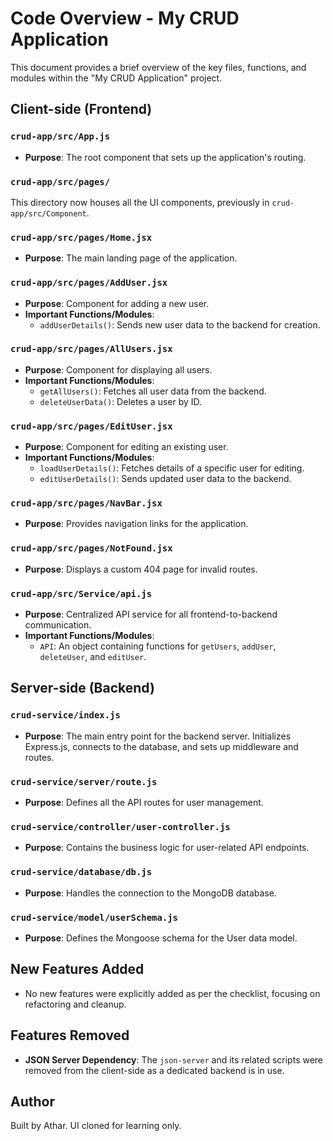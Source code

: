 # Code Overview - My CRUD Application

This document provides a brief overview of the key files, functions, and modules within the "My CRUD Application" project.

## Client-side (Frontend)

### `crud-app/src/App.js`
-   **Purpose**: The root component that sets up the application's routing.

### `crud-app/src/pages/`
This directory now houses all the UI components, previously in `crud-app/src/Component`.

### `crud-app/src/pages/Home.jsx`
-   **Purpose**: The main landing page of the application.

### `crud-app/src/pages/AddUser.jsx`
-   **Purpose**: Component for adding a new user.
-   **Important Functions/Modules**:
    -   `addUserDetails()`: Sends new user data to the backend for creation.

### `crud-app/src/pages/AllUsers.jsx`
-   **Purpose**: Component for displaying all users.
-   **Important Functions/Modules**:
    -   `getAllUsers()`: Fetches all user data from the backend.
    -   `deleteUserData()`: Deletes a user by ID.

### `crud-app/src/pages/EditUser.jsx`
-   **Purpose**: Component for editing an existing user.
-   **Important Functions/Modules**:
    -   `loadUserDetails()`: Fetches details of a specific user for editing.
    -   `editUserDetails()`: Sends updated user data to the backend.

### `crud-app/src/pages/NavBar.jsx`
-   **Purpose**: Provides navigation links for the application.

### `crud-app/src/pages/NotFound.jsx`
-   **Purpose**: Displays a custom 404 page for invalid routes.

### `crud-app/src/Service/api.js`
-   **Purpose**: Centralized API service for all frontend-to-backend communication.
-   **Important Functions/Modules**:
    -   `API`: An object containing functions for `getUsers`, `addUser`, `deleteUser`, and `editUser`.

## Server-side (Backend)

### `crud-service/index.js`
-   **Purpose**: The main entry point for the backend server. Initializes Express.js, connects to the database, and sets up middleware and routes.

### `crud-service/server/route.js`
-   **Purpose**: Defines all the API routes for user management.

### `crud-service/controller/user-controller.js`
-   **Purpose**: Contains the business logic for user-related API endpoints.

### `crud-service/database/db.js`
-   **Purpose**: Handles the connection to the MongoDB database.

### `crud-service/model/userSchema.js`
-   **Purpose**: Defines the Mongoose schema for the User data model.

## New Features Added

-   No new features were explicitly added as per the checklist, focusing on refactoring and cleanup.

## Features Removed

-   **JSON Server Dependency**: The `json-server` and its related scripts were removed from the client-side as a dedicated backend is in use.

## Author

Built by Athar. UI cloned for learning only.
